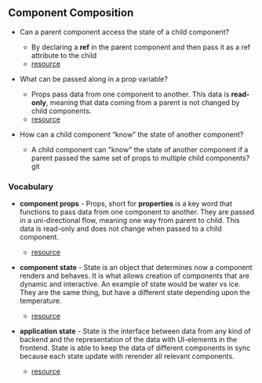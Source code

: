 ## Component Composition

- Can a parent component access the state of a child component?

  - By declaring a **ref** in the parent component and then pass it as a ref attribute to the child
  - [resource](https://stackoverflow.com/questions/27864951/how-to-access-childs-state-in-react#:~:text=In%20case%20that%20you%20really,you%20need%20to%20use%20React.)

- What can be passed along in a prop variable?

  - Props pass data from one component to another. This data is **read-only**, meaning that data coming from a parent is not changed by child components.
  - [resource](https://itnext.io/what-is-props-and-how-to-use-it-in-react-da307f500da0#:~:text=%E2%80%9CProps%E2%80%9D%20is%20a%20special%20keyword,from%20one%20component%20to%20another.&text=Furthermore%2C%20props%20data%20is%20read,be%20changed%20by%20child%20components.)

- How can a child component “know” the state of another component?
  - A child component can "know" the state of another component if a parent passed the same set of props to multiple child components?git

### Vocabulary

- **component props** - Props, short for **properties** is a key word that functions to pass data from one component to another. They are passed in a uni-directional flow, meaning one way from parent to child. This data is read-only and does not change when passed to a child component.

  - [resource](https://itnext.io/what-is-props-and-how-to-use-it-in-react-da307f500da0#:~:text=%E2%80%9CProps%E2%80%9D%20is%20a%20special%20keyword,from%20one%20component%20to%20another.&text=Furthermore%2C%20props%20data%20is%20read,be%20changed%20by%20child%20components.)

- **component state** - State is an object that determines now a component renders and behaves. It is what allows creation of components that are dynamic and interactive. An example of state would be water vs ice. They are the same thing, but have a different state depending upon the temperature.

  - [resource](https://thinkster.io/tutorials/understanding-react-state)

- **application state** - State is the interface between data from any kind of backend and the representation of the data with UI-elements in the frontend. State is able to keep the data of different components in sync because each state update with rerender all relevant components.
  - [resource](https://medium.com/dailyjs/comparison-of-state-management-solutions-for-react-2161a0b4af7b#:~:text=In%20an%20application%2C%20state%20is,will%20rerender%20all%20relevant%20components.)
